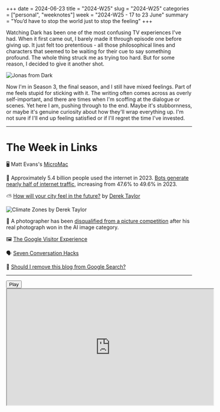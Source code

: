 +++
date = 2024-06-23
title = "2024-W25"
slug = "2024-W25"
categories = ["personal", "weeknotes"]
week = "2024-W25 - 17 to 23 June"
summary = "You’d have to stop the world just to stop the feeling"
+++

Watching Dark has been one of the most confusing TV experiences I've had. When it first came out, I barely made it through episode one before giving up. It just felt too pretentious - all those philosophical lines and characters that seemed to be waiting for their cue to say something profound. The whole thing struck me as trying too hard. But for some reason, I decided to give it another shot.

![Jonas from Dark](/weeknotes/2024-W25/dark-season-3-header.jpg "Jonas from Dark")

Now I'm in Season 3, the final season, and I still have mixed feelings. Part of me feels stupid for sticking with it. The writing often comes across as overly self-important, and there are times when I'm scoffing at the dialogue or scenes. Yet here I am, pushing through to the end. Maybe it's stubbornness, or maybe it's genuine curiosity about how they'll wrap everything up. I'm not sure if I'll end up feeling satisfied or if I'll regret the time I've invested.

---

# The Week in Links

🖥️ Matt Evans's [MicroMac](https://axio.ms/projects/2024/06/16/MicroMac.html)

🤖 Approximately 5.4 billion people used the internet in 2023. [Bots generate nearly half of internet traffic](https://www.chrbutler.com/the-internet-isnt-for-humans-anymore), increasing from 47.6% to 49.6% in 2023.

⛅ [How will your city feel in the future?](https://pudding.cool/2024/06/climate-zones/) by [Derek Taylor](https://pudding.cool/author/derek-taylor/)

![Climate Zones by Derek Taylor](/weeknotes/2024-W25/the-pudding-climate-zones.png "Climate Zones by Derek Taylor")

🦩 A photographer has been [disqualified from a picture competition](https://petapixel.com/2024/06/12/photographer-disqualified-from-ai-image-contest-after-winning-with-real-photo/) after his real photograph won in the AI image category.

🖼️ [The Google Visitor Experience](https://arun.is/blog/google-visitor-experience/?ref=krabf.com)

🗣️ [Seven Conversation Hacks](https://randsinrepose.com/archives/seven-conversation-hacks/?ref=krabf.com)

🔎 [Should I remove this blog from Google Search?](https://thejollyteapot.com/2024/06/23/should-i-remove-this-blog-from-google-search)

---

<lite-youtube videoid="1RKqOmSkGgM" style="background-image: url(&quot;https://i.ytimg.com/vi/1RKqOmSkGgM/hqdefault.jpg&quot;);" class="lyt-activated"><button type="button" class="lty-playbtn"><span class="lyt-visually-hidden">Play</span></button><iframe width="560" height="315" title="Play" allow="accelerometer; autoplay; encrypted-media; gyroscope; picture-in-picture" allowfullscreen="" src="https://www.youtube-nocookie.com/embed/1RKqOmSkGgM?autoplay"></iframe></lite-youtube>
